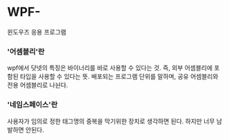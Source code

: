 # WPF-
윈도우즈 응용 프로그램



### '어셈블리'란

wpf에서 닷넷의 특징은 바이너리를 바로 사용할 수 있다는 것.
즉, 외부 어셈블리에 포함된 타입을 사용할 수 있다는 뜻.
배포되는 프로그램 단위를 말하며, 공유 어셈블리와 전용 어셈블리로 나뉜다.


### '네임스페이스'란

사용자가 임의로 정한 태그명의 중복을 막기위한 장치로 생각하면 된다.
하지만 너무 남발하면 안된다.

